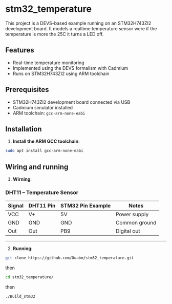 # stm32_temperature
This project is a DEVS-based example running on an STM32H743ZI2 development board. It models a realtime temperature sensor were if the temperature is more the 25C it turns a LED off.

## Features

- Real-time temperature monitoring
- Implemented using the DEVS formalism with Cadmium
- Runs on STM32H743ZI2 using ARM toolchain

## Prerequisites

- STM32H743ZI2 development board connected via USB
- Cadmium simulator installed
- ARM toolchain: `gcc-arm-none-eabi`

## Installation

1. **Install the ARM GCC toolchain**:

```bash
sudo apt install gcc-arm-none-eabi
```
## Wiring and running 
1. **Wirning**:
### DHT11 – Temperature Sensor

| Signal | DHT11  Pin | STM32 Pin Example | Notes                        |
|--------|------------|-------------------|------------------------------|
| VCC    | V+         | 5V                | Power supply                 |
| GND    | GND        | GND               | Common ground                |
| Out    | Out        | PB9               | Digital out                  |

---
2. **Running**:

```bash
git clone https://github.com/Ouabm/stm32_temperature.git
```
  then
```bash
cd stm32_temperature/
```
  then
```bash
./Build_stm32
```
